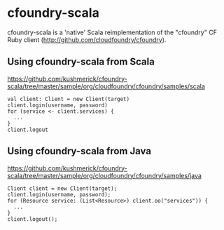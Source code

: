 # cfoundry-scala

cfoundry-scala is a 'native' Scala reimplementation of the "cfoundry" CF Ruby client (http://github.com/cloudfoundry/cfoundry).

## Using cfoundry-scala from Scala

https://github.com/kushmerick/cfoundry-scala/tree/master/sample/org/cloudfoundry/cfoundry/samples/scala

    val client: Client = new Client(target)
    client.login(username, password)
    for (service <- client.services) {
      ...
    }
    client.logout

## Using cfoundry-scala from Java

https://github.com/kushmerick/cfoundry-scala/tree/master/sample/org/cloudfoundry/cfoundry/samples/java

    Client client = new Client(target);
    client.login(username, password);
    for (Resource service: (List<Resource>) client.oo("services")) {
      ...
    }
    client.logout();
